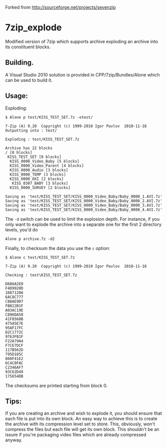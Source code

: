 Forked from http://sourceforge.net/projects/sevenzip

7zip_explode
=============

Modified version of 7zip which supports archive exploding an archive into its constituent blocks. 

## Building.
A Visual Studio 2010 solution is provided in CPP/7zip/Bundles/Alone which can be used to build it.

## Usage:

Exploding:
```
$ Alone p test/KISS_TEST_SET.7z -otest/

7-Zip (A) 9.20  Copyright (c) 1999-2010 Igor Pavlov  2010-11-18
Outputting into : test/

Exploding : test/KISS_TEST_SET.7z

Archive has 22 blocks
/ [0 blocks]
 KISS_TEST_SET [0 blocks]
  KISS_0000_Video_Baby [5 blocks]
  KISS_0000_Video_Parent [4 blocks]
  KISS_0000_Audio [3 blocks]
  KISS_0000_TEMP [3 blocks]
  KISS_0000_OXI [2 blocks]
   KISS_0307_BABY [3 blocks]
  KISS_0000_SURVEY [2 blocks]

Saving as 'test/KISS_TEST_SET/KISS_0000_Video_Baby/Baby_0000_1.AVI.7z'
Saving as 'test/KISS_TEST_SET/KISS_0000_Video_Baby/Baby_0000_2.AVI.7z'
Saving as 'test/KISS_TEST_SET/KISS_0000_Video_Baby/Baby_0000_3.AVI.7z'
Saving as 'test/KISS_TEST_SET/KISS_0000_Video_Baby/Baby_0000_4.AVI.7z'

```

The `-d` switch can be used to limit the explosion depth. For instance, if you only want to explode the archive into
a separate one for the first 2 directory levels, you'd do

` Alone p archive.7z -d2 `

Finally, to checksum the data you use the `c` option:

```
$ Alone c test/KISS_TEST_SET.7z

7-Zip (A) 9.20  Copyright (c) 1999-2010 Igor Pavlov  2010-11-18

Checking : test\KISS_TEST_SET.7z

D686A2E0
F4D9920D
1687120A
6AC8C777
C88AE9D7
FB022B1F
A03AC19E
C896DA50
41F8568B
475A5E7E
95AF17FC
D2C1772C
9763FB1F
F22A79A4
F7CE7DCF
117B562D
795D185C
860F41E2
6C4C0FAC
C2346AF7
93C62D49
175654DB
```

The checksums are printed starting from block 0.

## Tips:
If you are creating an archive and wish to explode it, you should ensure that each file is put into its own block. An 
easy way to achieve this is to create the archive with its compression level set to store. This, obviously, won't
compress the files but each file will get its own block. This shouldn't be an issure if you're packaging video files
which are already compressed anyway.
